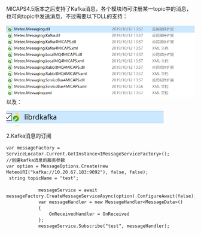 MICAPS4.5版本之后支持了Kafka消息，各个模块均可注册某一topic中的消息，也可向topic中发送消息，不过需要以下DLL的支持：

![](/MICAPS4Dev/M4MsgReliance.PNG)以及：

![](/MICAPS4Dev/libkafka.PNG)

2.Kafka消息的订阅

```
var messageFactory = ServiceLocator.Current.GetInstance<IMessageServiceFactory>();
//创建kafka消息的服务参数
var option = MessageOptions.Create(new MeteoURI("kafka://10.20.67.183:9092"), false, false);
 string topicName = "test";

            messageService = await messageFactory.CreateMessageServiceAsync(option).ConfigureAwait(false);
            var messageHandler = new MessageHandler<MessageData>()
            {
                OnReceivedHandler = OnReceived
            };
            messageService.Subscribe("test", messageHandler);
```



